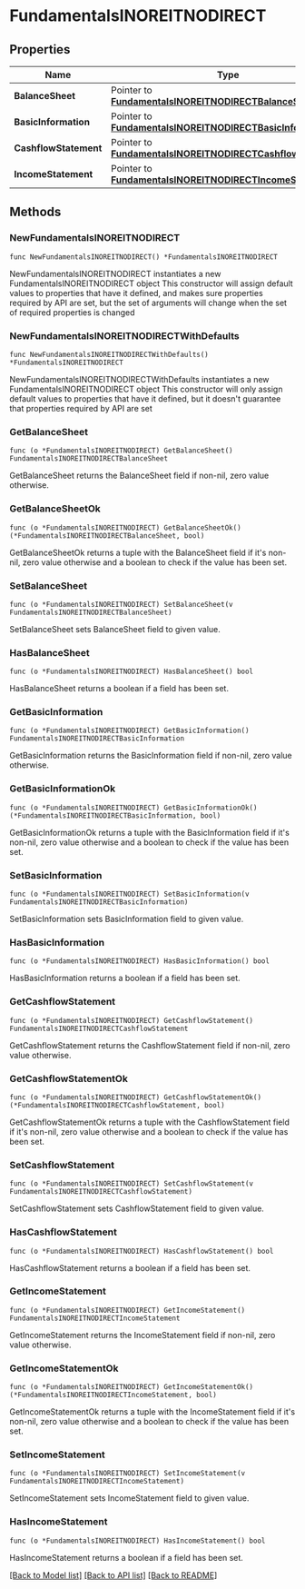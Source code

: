 # FundamentalsINOREITNODIRECT

## Properties

Name | Type | Description | Notes
------------ | ------------- | ------------- | -------------
**BalanceSheet** | Pointer to [**FundamentalsINOREITNODIRECTBalanceSheet**](FundamentalsINOREITNODIRECTBalanceSheet.md) |  | [optional] 
**BasicInformation** | Pointer to [**FundamentalsINOREITNODIRECTBasicInformation**](FundamentalsINOREITNODIRECTBasicInformation.md) |  | [optional] 
**CashflowStatement** | Pointer to [**FundamentalsINOREITNODIRECTCashflowStatement**](FundamentalsINOREITNODIRECTCashflowStatement.md) |  | [optional] 
**IncomeStatement** | Pointer to [**FundamentalsINOREITNODIRECTIncomeStatement**](FundamentalsINOREITNODIRECTIncomeStatement.md) |  | [optional] 

## Methods

### NewFundamentalsINOREITNODIRECT

`func NewFundamentalsINOREITNODIRECT() *FundamentalsINOREITNODIRECT`

NewFundamentalsINOREITNODIRECT instantiates a new FundamentalsINOREITNODIRECT object
This constructor will assign default values to properties that have it defined,
and makes sure properties required by API are set, but the set of arguments
will change when the set of required properties is changed

### NewFundamentalsINOREITNODIRECTWithDefaults

`func NewFundamentalsINOREITNODIRECTWithDefaults() *FundamentalsINOREITNODIRECT`

NewFundamentalsINOREITNODIRECTWithDefaults instantiates a new FundamentalsINOREITNODIRECT object
This constructor will only assign default values to properties that have it defined,
but it doesn't guarantee that properties required by API are set

### GetBalanceSheet

`func (o *FundamentalsINOREITNODIRECT) GetBalanceSheet() FundamentalsINOREITNODIRECTBalanceSheet`

GetBalanceSheet returns the BalanceSheet field if non-nil, zero value otherwise.

### GetBalanceSheetOk

`func (o *FundamentalsINOREITNODIRECT) GetBalanceSheetOk() (*FundamentalsINOREITNODIRECTBalanceSheet, bool)`

GetBalanceSheetOk returns a tuple with the BalanceSheet field if it's non-nil, zero value otherwise
and a boolean to check if the value has been set.

### SetBalanceSheet

`func (o *FundamentalsINOREITNODIRECT) SetBalanceSheet(v FundamentalsINOREITNODIRECTBalanceSheet)`

SetBalanceSheet sets BalanceSheet field to given value.

### HasBalanceSheet

`func (o *FundamentalsINOREITNODIRECT) HasBalanceSheet() bool`

HasBalanceSheet returns a boolean if a field has been set.

### GetBasicInformation

`func (o *FundamentalsINOREITNODIRECT) GetBasicInformation() FundamentalsINOREITNODIRECTBasicInformation`

GetBasicInformation returns the BasicInformation field if non-nil, zero value otherwise.

### GetBasicInformationOk

`func (o *FundamentalsINOREITNODIRECT) GetBasicInformationOk() (*FundamentalsINOREITNODIRECTBasicInformation, bool)`

GetBasicInformationOk returns a tuple with the BasicInformation field if it's non-nil, zero value otherwise
and a boolean to check if the value has been set.

### SetBasicInformation

`func (o *FundamentalsINOREITNODIRECT) SetBasicInformation(v FundamentalsINOREITNODIRECTBasicInformation)`

SetBasicInformation sets BasicInformation field to given value.

### HasBasicInformation

`func (o *FundamentalsINOREITNODIRECT) HasBasicInformation() bool`

HasBasicInformation returns a boolean if a field has been set.

### GetCashflowStatement

`func (o *FundamentalsINOREITNODIRECT) GetCashflowStatement() FundamentalsINOREITNODIRECTCashflowStatement`

GetCashflowStatement returns the CashflowStatement field if non-nil, zero value otherwise.

### GetCashflowStatementOk

`func (o *FundamentalsINOREITNODIRECT) GetCashflowStatementOk() (*FundamentalsINOREITNODIRECTCashflowStatement, bool)`

GetCashflowStatementOk returns a tuple with the CashflowStatement field if it's non-nil, zero value otherwise
and a boolean to check if the value has been set.

### SetCashflowStatement

`func (o *FundamentalsINOREITNODIRECT) SetCashflowStatement(v FundamentalsINOREITNODIRECTCashflowStatement)`

SetCashflowStatement sets CashflowStatement field to given value.

### HasCashflowStatement

`func (o *FundamentalsINOREITNODIRECT) HasCashflowStatement() bool`

HasCashflowStatement returns a boolean if a field has been set.

### GetIncomeStatement

`func (o *FundamentalsINOREITNODIRECT) GetIncomeStatement() FundamentalsINOREITNODIRECTIncomeStatement`

GetIncomeStatement returns the IncomeStatement field if non-nil, zero value otherwise.

### GetIncomeStatementOk

`func (o *FundamentalsINOREITNODIRECT) GetIncomeStatementOk() (*FundamentalsINOREITNODIRECTIncomeStatement, bool)`

GetIncomeStatementOk returns a tuple with the IncomeStatement field if it's non-nil, zero value otherwise
and a boolean to check if the value has been set.

### SetIncomeStatement

`func (o *FundamentalsINOREITNODIRECT) SetIncomeStatement(v FundamentalsINOREITNODIRECTIncomeStatement)`

SetIncomeStatement sets IncomeStatement field to given value.

### HasIncomeStatement

`func (o *FundamentalsINOREITNODIRECT) HasIncomeStatement() bool`

HasIncomeStatement returns a boolean if a field has been set.


[[Back to Model list]](../README.md#documentation-for-models) [[Back to API list]](../README.md#documentation-for-api-endpoints) [[Back to README]](../README.md)



